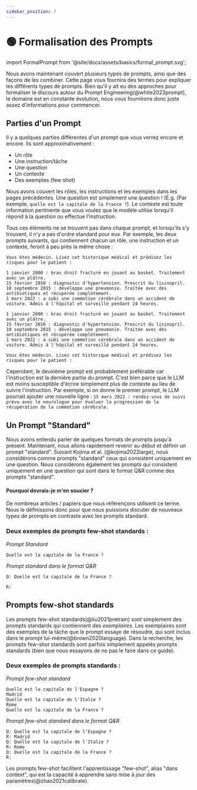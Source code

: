 ```yaml
---
sidebar_position: 7
---
```


# 🟢 Formalisation des Prompts

import FormalPrompt from '@site/docs/assets/basics/formal_prompt.svg';

<div style={{textAlign: 'center'}}>
  <FormalPrompt style={{width:"100%",height:"300px",verticalAlign:"top"}}/>
</div>

Nous avons maintenant couvert plusieurs types de prompts, ainsi que des façons de les combiner. Cette page vous fournira des termes pour expliquer les différents types de prompts. Bien qu'il y ait eu des approches pour formaliser le discours autour du Prompt Engineering(@white2023prompt), le domaine est en constante évolution, nous vous fournirons donc juste assez d'informations pour commencer.

## Parties d'un Prompt

Il y a quelques parties différentes d'un prompt que vous verrez encore et encore. Ils sont approximativement :

- Un rôle
- Une instruction/tâche
- Une question
- Un contexte
- Des exemples (few shot)

Nous avons couvert les rôles, les instructions et les exemples dans les pages précédentes. Une question est simplement une question ! (E.g. (Par exemple, `quelle est la capitale de la France ?`). Le contexte est toute information pertinente que vous voulez que le modèle utilise lorsqu'il répond à la question ou effectue l'instruction.

Tous ces éléments ne se trouvent pas dans chaque prompt, et lorsqu'ils s'y trouvent, il n'y a pas d'ordre standard pour eux. Par exemple, les deux prompts suivants, qui contiennent chacun un rôle, une instruction et un contexte, feront à peu près la même chose :

```text
Vous êtes médecin. Lisez cet historique médical et prédisez les risques pour le patient :

1 janvier 2000 : bras droit fracturé en jouant au basket. Traitement avec un plâtre.
15 février 2010 : diagnostic d'hypertension. Prescrit du lisinopril.
10 septembre 2015 : développe une pneumonie. Traitée avec des antibiotiques et récupérée complètement.
1 mars 2022 : a subi une commotion cérébrale dans un accident de voiture. Admis à l'hôpital et surveillé pendant 24 heures.
```

```text
1 janvier 2000 : bras droit fracturé en jouant au basket. Traitement avec un plâtre.
15 février 2010 : diagnostic d'hypertension. Prescrit du lisinopril.
10 septembre 2015 : développe une pneumonie. Traitée avec des antibiotiques et récupérée complètement.
1 mars 2022 : a subi une commotion cérébrale dans un accident de voiture. Admis à l'hôpital et surveillé pendant 24 heures.

Vous êtes médecin. Lisez cet historique médical et prédisez les risques pour le patient :
```

Cependant, le deuxième prompt est probablement préférable car l'instruction est la dernière partie du prompt. C'est bien parce que le LLM est moins susceptible d'écrire simplement plus de contexte au lieu de suivre l'instruction. Par exemple, si on donne le premier prompt, le LLM pourrait ajouter une nouvelle ligne : `15 mars 2022 : rendez-vous de suivi prévu avec le neurologue pour évaluer la progression de la récupération de la commotion cérébrale.`


## Un Prompt "Standard"

Nous avons entendu parler de quelques formats de prompts jusqu'à présent. Maintenant, nous allons rapidement revenir au début et définir un prompt "standard". Suivant Kojima et al. (@kojima2022large), nous considérons comme prompts "standard" ceux qui consistent uniquement en une question. Nous considérons également les prompts qui consistent uniquement en une question qui sont dans le format Q&R comme des prompts "standard".

#### Pourquoi devrais-je m'en soucier ?

De nombreux articles / papiers que nous référençons utilisent ce terme. Nous le définissons donc pour que nous puissions discuter de nouveaux types de prompts en contraste avec les prompts standard.

### Deux exemples de prompts few-shot standards :


_Prompt Standard_
```
Quelle est la capitale de la France ?
```

_Prompt standard dans le format Q&R_
```
Q: Quelle est la capitale de la France ?

R:
```

## Prompts few-shot standards

Les prompts few-shot standards(@liu2021pretrain) sont simplement des prompts standards qui contiennent des _exemplaires_. Les exemplaires sont des exemples de la tâche que le prompt essaye de résoudre, qui sont inclus dans le prompt lui-même(@brown2020language). Dans la recherche, les prompts few-shot standards sont parfois simplement appelés prompts standards (bien que nous essayons de ne pas le faire dans ce guide).

### Deux exemples de prompts standards :

_Prompt few-shot standard_

```
Quelle est la capitale de l'Espagne ?
Madrid
Quelle est la capitale de l'Italie ?
Rome
Quelle est la capitale de la France ?
```

_Prompt few-shot standard dans le format Q&R_
```
Q: Quelle est la capitale de l'Espagne ?
R: Madrid
Q: Quelle est la capitale de l'Italie ?
R: Rome
Q: Quelle est la capitale de la France ?
R:
```

Les prompts few-shot facilitent l'apprentissage "few-shot", alias "dans context", qui est la capacité à apprendre sans mise à jour des paramètres(@zhao2021calibrate).
